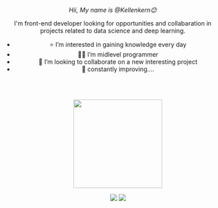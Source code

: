 <div align="center" dir="auto">

<i> Hii, My name is @Kellenkern😊 </i>

<p>I'm front-end developer looking for opportunities and collabaration in projects related to data science and deep learning.</p>

<ul>
  <li>⭐️ I’m interested in gaining knowledge every day </li>
  <li>👨‍💻 I’m midlevel programmer </li>
  <li>🤝 I’m looking to collaborate on a new interesting project</li>
  <li>🌱 constantly improving.... </li>
  
 <br><br>
  
<p align="center" dir="auto">
    <a target="_blank" rel="noopener noreferrer nofollow" href="https://github-readme-stats.vercel.app/api/top-langs/?username=Kellenkern&theme=dark"><img src="https://github-readme-stats.vercel.app/api/top-langs/?username=Kellenkern&theme=dark" width="205" data-canonical-src="https://github-readme-stats-git-masterrstaa-rickstaa.vercel.app/api?username=mrhrifat&amp;count_private=true&amp;include_all_commits=true&amp;show_icons=true&amp;theme=transparent" style="max-width: 100%;"></a>
  
<p align="center" dir="auto">
<a href="https://www.linkedin.com/in/kellen-kern/"><img src="https://img.shields.io/badge/linkedin-%230077B5.svg?&style=for-the-badge&logo=linkedin&logoColor=white"/></a>
<a href="mailto:kellenrocha201911@gmail.com"><img src="https://img.shields.io/badge/Gmail-D14836?style=for-the-badge&logo=gmail&logoColor=white"/></a>
</p>
